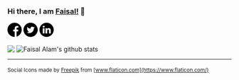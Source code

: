 ### Hi there, I am [Faisal!](https://faisalalam.engineer) 👋

[![alt text][1.1]][1]
[![alt text][2.1]][2]
[![alt text][3.1]][3]

[1.1]: https://raw.githubusercontent.com/ifaisalalam/ifaisalalam/master/assets/social-icons/facebook.png
[2.1]: https://raw.githubusercontent.com/ifaisalalam/ifaisalalam/master/assets/social-icons/twitter.png
[3.1]: https://raw.githubusercontent.com/ifaisalalam/ifaisalalam/master/assets/social-icons/linkedin.png

[1]: https://fb.me/ifaisalalam
[2]: https://twitter.com/ifaisalalam
[3]: https://www.linkedin.com/in/ifaisalalam

<!--
**ifaisalalam/ifaisalalam** is a ✨ _special_ ✨ repository because its `README.md` (this file) appears on your GitHub profile.

Here are some ideas to get you started:

- 🔭 I’m currently working on ...
- 🌱 I’m currently learning ...
- 👯 I’m looking to collaborate on ...
- 🤔 I’m looking for help with ...
- 💬 Ask me about ...
- 📫 How to reach me: ...
- 😄 Pronouns: ...
- ⚡ Fun fact: ...
-->


<img align="center" src="https://github-readme-stats-git-master.ifaisalalam.vercel.app/api/top-langs/?username=ifaisalalam&theme=buefy&count_private=true&show_icons=true" />
<img align="center" src="https://github-readme-stats-git-master.ifaisalalam.vercel.app/api?username=ifaisalalam&show_icons=true&count_private=true&theme=buefy&line_height=27&show_icons=true" alt="Faisal Alam's github stats" />


---

<small>Social Icons made by [Freepik](https://www.flaticon.com/authors/freepik) from [www.flaticon.com](https://www.flaticon.com/) </small>
